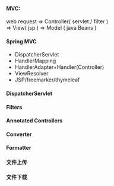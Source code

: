 #### MVC:
web request 
=> Controller( servlet / filter )  
=> View( jsp ) 
=> Model ( java Beans )

#### Spring MVC
* DispatcherServlet
* HandlerMapping
* HandlerAdapter+Handler(Controller)
* ViewResolver
* JSP/freemarker/thymeleaf

#### DispatcherServlet

#### Filters

#### Annotated Controllers

#### Converter

#### Formatter

#### 文件上传

#### 文件下载
